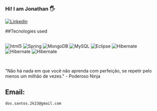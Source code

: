 ### Hi! I am Jonathan 🖐️

[![Linkedin](https://img.shields.io/badge/LinkedIn-0077B5?style=for-the-badge&logo=linkedin&logoColor=white)](https://www.linkedin.com/in/jonathan-java-programmer/)



##Tecnologies used

<dig style="display: inline_block"><br/>
<img alingn="center" alt="html5" src="https://img.shields.io/badge/Java-ED8B00?style=for-the-badge&logo=openjdk&logoColor=white">
<img alingn="center" alt="Spring" src="https://img.shields.io/badge/Spring-6DB33F?style=for-the-badge&logo=spring&logoColor=white">
<img alingn="center" alt="MongoDB" src="https://img.shields.io/badge/MongoDB-4EA94B?style=for-the-badge&logo=mongodb&logoColor=white">
<img alingn="center" alt="MySQL" src="https://img.shields.io/badge/MySQL-00000F?style=for-the-badge&logo=mysql&logoColor=white">
<img alingn="center" alt="Eclipse" src="https://img.shields.io/badge/Eclipse-2C2255?style=for-the-badge&logo=eclipse&logoColor=white">
<img alingn="center" alt="Hibernate" src="https://img.shields.io/badge/Hibernate-59666C?style=for-the-badge&logo=Hibernate&logoColor=white">
<img alingn="center" alt="Hibernate" src="https://img.shields.io/badge/docker-%230db7ed.svg?style=for-the-badge&logo=docker&logoColor=white">
<img alingn="center" alt="Hibernate" src="https://img.shields.io/badge/GitHub_Actions-2088FF?style=for-the-badge&logo=github-actions&logoColor=white">
</div><br/>

"Não há nada em que você não aprenda com perfeição, se repetir pelo menos um milhão de vezes." - Poderoso Ninja

## Email:
    dos.santos.2k23@gmail.com
